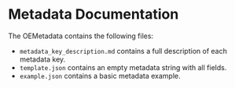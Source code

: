 # Metadata Documentation

The OEMetadata contains the following files:

- `metadata_key_description.md` contains a full description of each metadata key.
- `template.json` contains an empty metadata string with all fields.
- `example.json` contains a basic metadata example.
